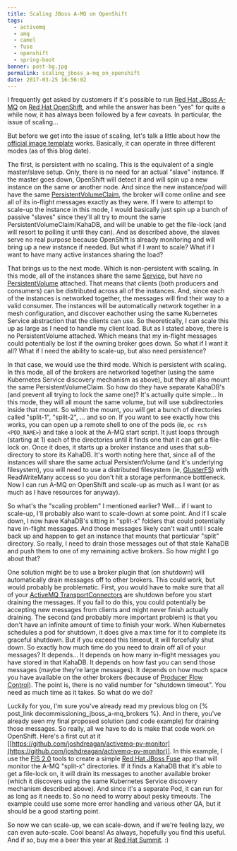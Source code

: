 ```yaml
---
title: Scaling JBoss A-MQ on OpenShift
tags:
  - activemq
  - amq
  - camel
  - fuse
  - openshift
  - spring-boot
banner: post-bg.jpg
permalink: scaling_jboss_a-mq_on_openshift
date: 2017-03-25 16:56:02
---
```



I frequently get asked by customers if it's possible to run [Red Hat JBoss A-MQ](https://developers.redhat.com/products/amq/overview/) on [Red Hat OpenShift](https://developers.redhat.com/products/openshift/overview/), and while the answer has been "yes" for quite a while now, it has always been followed by a few caveats. In particular, the issue of scaling...<!-- more -->

But before we get into the issue of scaling, let's talk a little about how the [official image template](https://access.redhat.com/documentation/en-us/red_hat_jboss_middleware_for_openshift/3/html-single/red_hat_jboss_a-mq_for_openshift/) works. Basically, it can operate in three different modes (as of this blog date).

The first, is persistent with no scaling. This is the equivalent of a single master/slave setup. Only, there is no need for an actual "slave" instance. If the master goes down, OpenShift will detect it and will spin up a new instance on the same or another node. And since the new instance/pod will have the same [PersistentVolumeClaim](https://kubernetes.io/docs/user-guide/persistent-volumes/#persistentvolumeclaims), the broker will come online and see all of its in-flight messages exactly as they were. If I were to attempt to scale-up the instance in this mode, I would basically just spin up a bunch of passive "slaves" since they'll all try to mount the same PersistentVolumeClaim/KahaDB, and will be unable to get the file-lock (and will resort to polling it until they can). And as described above, the slaves serve no real purpose because OpenShift is already monitoring and will bring up a new instance if needed. But what if I want to scale? What if I want to have many active instances sharing the load?

That brings us to the next mode. Which is non-persistent with scaling. In this mode, all of the instances share the same [Service](https://kubernetes.io/docs/user-guide/services/), but have no [PersistentVolume](https://kubernetes.io/docs/user-guide/persistent-volumes) attached. That means that clients (both producers and consumers) can be distributed across all of the instances. And, since each of the instances is networked together, the messages will find their way to a valid consumer. The instances will be automatically network together in a mesh configuration, and discover eachother using the same Kubernetes Service abstraction that the clients can use. So theoretically, I can scale this up as large as I need to handle my client load. But as I stated above, there is no PersistentVolume attached. Which means that my in-flight messages could potentially be lost if the owning broker goes down. So what if I want it all? What if I need the ability to scale-up, but also need persistence?

In that case, we would use the third mode. Which is persistent with scaling. In this mode, all of the brokers are networked together (using the same Kubernetes Service discovery mechanism as above), but they all also mount the same PersistentVolumeClaim. So how do they have separate KahaDB's (and prevent all trying to lock the same one)? It's actually quite simple... In this mode, they will all mount the same volume, but will use subdirectories inside that mount. So within the mount, you will get a bunch of directories called "split-1", "split-2", ... and so on. If you want to see exactly how this works, you can open up a remote shell to one of the pods (ie, `oc rsh <POD_NAME>`) and take a look at the A-MQ start script. It just loops through (starting at 1) each of the directories until it finds one that it can get a file-lock on. Once it does, it starts up a broker instance and uses that sub-directory to store its KahaDB. It's worth noting here that, since all of the instances will share the same actual PersistentVolume (and it's underlying filesystem), you will need to use a distributed filesystem (ie, [GlusterFS](https://www.gluster.org/)) with ReadWriteMany access so you don't hit a storage performance bottleneck. Now I can run A-MQ on OpenShift and scale-up as much as I want (or as much as I have resources for anyway).

So what's the "scaling problem" I mentioned earlier? Well... if I want to scale-up, I'll probably also want to scale-down at some point. And if I scale down, I now have KahaDB's sitting in "split-x" folders that could potentially have in-flight messages. And those messages likely can't wait until I scale back up and happen to get an instance that mounts that particular "split" directory. So really, I need to drain those messages out of that stale KahaDB and push them to one of my remaining active brokers. So how might I go about that?

One solution might be to use a broker plugin that (on shutdown) will automatically drain messages off to other brokers. This could work, but would probably be problematic. First, you would have to make sure that all of your [ActiveMQ TransportConnectors](http://activemq.apache.org/configuring-version-5-transports.html) are shutdown before you start draining the messages. If you fail to do this, you could potentially be accepting new messages from clients and might never finish actually draining. The second (and probably more important problem) is that you don't have an infinite amount of time to finish your work. When Kubernetes schedules a pod for shutdown, it does give a max time for it to complete its graceful shutdown. But if you exceed this timeout, it will forcefully shut down. So exactly how much time do you need to drain off all of your messages? It depends... It depends on how many in-flight messages you have stored in that KahaDB. It depends on how fast you can send those messages (maybe they're large messages). It depends on how much space you have available on the other brokers (because of [Producer Flow Control](http://activemq.apache.org/producer-flow-control.html)). The point is, there is no valid number for "shutdown timeout". You need as much time as it takes. So what do we do?

Luckily for you, I'm sure you've already read my previous blog on {% post_link decommissioning_jboss_a-mq_brokers %}. And in there, you've already seen my final proposed solution (and code example) for draining those messages. So really, all we have to do is make that code work on OpenShift. Here's a first cut at it [[https://github.com/joshdreagan/activemq-pv-monitor](https://github.com/joshdreagan/activemq-pv-monitor)]. In this example, I use the [FIS 2.0](https://access.redhat.com/documentation/en-us/red_hat_jboss_middleware_for_openshift/3/html-single/red_hat_jboss_fuse_integration_services_2.0_for_openshift/) tools to create a simple [Red Hat JBoss Fuse](https://developers.redhat.com/products/fuse/overview/) app that will monitor the A-MQ "split-x" directories. If it finds a KahaDB that it's able to get a file-lock on, it will drain its messages to another available broker (which it discovers using the same Kubernetes Service discovery mechanism described above). And since it's a separate Pod, it can run for as long as it needs to. So no need to worry about pesky timeouts. The example could use some more error handling and various other QA, but it should be a good starting point.

So now we can scale-up, we can scale-down, and if we're feeling lazy, we can even auto-scale. Cool beans! As always, hopefully you find this useful. And if so, buy me a beer this year at [Red Hat Summit](https://www.redhat.com/en/summit/2017). :)
